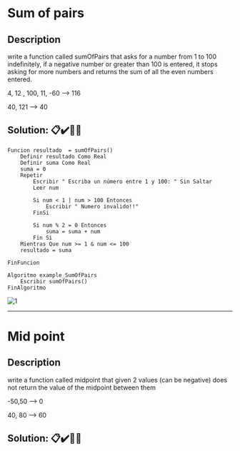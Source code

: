 # Sum of pairs
## Description
write a function called sumOfPairs that asks for a number from 1 to 100 indefinitely, if a negative number or greater than 100 is entered, it stops asking for more numbers and returns the sum of all the even numbers entered.

4, 12 , 100, 11, -60 --> 116

40, 121 --> 40

## **Solution:** 📋✔️🎊✨

```
Funcion resultado  = sumOfPairs()
	Definir resultado Como Real
	Definir suma Como Real
	suma = 0
	Repetir 
		Escribir " Escriba un número entre 1 y 100: " Sin Saltar
		Leer num
		
		Si num < 1 | num > 100 Entonces
			Escribir " Numero invalido!!"
		FinSi
		
		Si num % 2 = 0 Entonces
			suma = suma + num
		Fin Si
	Mientras Que num >= 1 & num <= 100
	resultado = suma

FinFuncion

Algoritmo example_SumOfPairs
	Escribir sumOfPairs()
FinAlgoritmo
```

![1](https://user-images.githubusercontent.com/107091326/208837278-3babf308-a883-441f-8baa-50db7570f120.JPG)




---

# Mid point
## Description
write a function called midpoint that given 2 values ​​(can be negative) does not return the value of the midpoint between them

-50,50 --> 0

40, 80 --> 60

## **Solution:** 📋✔️🎊✨

```


```


